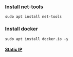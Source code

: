 ### Install net-tools 
```
sudo apt install net-tools
```

### Install docker 
```
sudo apt install docker.io -y
```

#### [Static IP](https://www.youtube.com/watch?v=NHTTlPvcC0M&ab_channel=DavidDalton)
